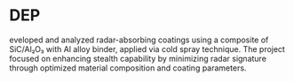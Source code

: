 # DEP
eveloped and analyzed radar-absorbing coatings using a composite of SiC/Al₂O₃ with Al alloy binder, applied via cold spray technique. The project focused on enhancing stealth capability by minimizing radar signature through optimized material composition and coating parameters.
